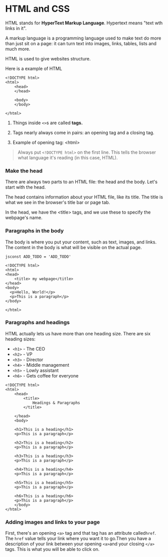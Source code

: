# HTML and CSS

HTML stands for **HyperText Markup Language**. Hypertext means "text wth links in it".

A markup language is a programming language used to make text do more than just sit on a page: it can turn text into images, links, tables, lists and much more.

HTML is used to give websites structure.

Here is a example of HTML

```auto
<!DOCTYPE html>
<html>
    <head>
    </head>

    <body>
    </body>

</html>

```

1. Things inside `<>`s are called **tags.**

2. Tags nearly always come in pairs: an opening tag and a closing tag.

3. Example of opening tag: &lt;html&gt;


> Always put `<!DOCTYPE html>` on the first line. This tells the browser what language it's reading \(in this case, HTML\).

### **Make the head**

There are always two parts to an HTML file: the head and the body. Let's start with the head.

The head contains information about your HTML file, like its title. The title is what we see in the browser's title bar or page tab.

In the head, we have the &lt;title&gt; tags, and we use these to specify the webpage's name.

### **Paragraphs in the body**

The body is where you put your content, such as text, images, and links. The content in the body is what will be visible on the actual page.

`jsconst ADD_TODO = 'ADD_TODO'`

```auto
<!DOCTYPE html>
<html> 
<head> 
    <title> my webpage</title> 
</head> 
<body>
  <p>Hello, World!</p> 
  <p>This is a paragraph</p>  
</body>

</html> 
```

### **Paragraphs and headings**

HTML actually lets us have more than one heading size. There are six heading sizes:

* `<h1>` - The CEO
* `<h2>` - VP
* `<h3>` - Director
* `<h4>` - Middle management
* `<h5>` - Lowly assistant
* `<h6>` - Gets coffee for everyone 

```
<!DOCTYPE html>
<html>
    <head>
        <title>
            Headings & Paragraphs
        </title>

    </head>
    <body>

    <h1>This is a heading</h1>
    <p>This is a paragraph</p>

    <h2>This is a heading</h2>
    <p>This is a paragraph</p>

    <h3>This is a heading</h3>
    <p>This is a paragraph</p>

    <h4>This is a heading</h4>
    <p>This is a paragraph</p>

    <h5>This is a heading</h5>
    <p>This is a paragraph</p>

    <h6>This is a heading</h6>
    <p>This is a paragraph</p>
    </body>
</html>
```

### Adding images and links to your page

First, there's an opening `<a>` tag and that tag has an attribute called`href`. The `href` value tells your link where you want it to go.Then you have a description of your link between your opening `<a>`and your closing `</a>` tags. This is what you will be able to click on.







